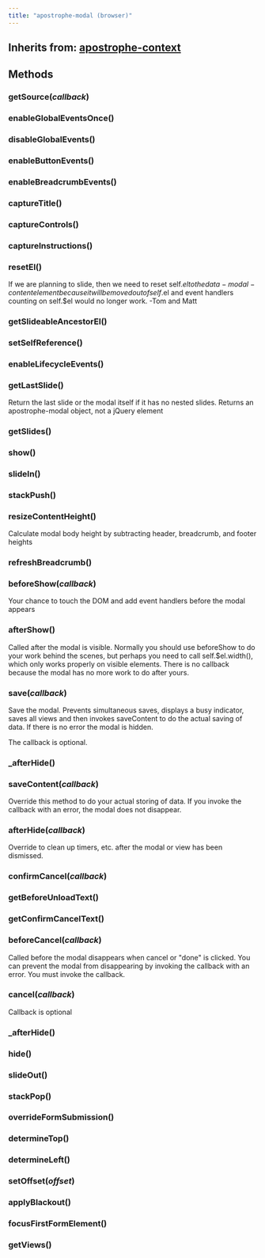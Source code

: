 ```yaml
---
title: "apostrophe-modal (browser)"
---
```

## Inherits from: [apostrophe-context](../apostrophe-utils/browser-apostrophe-context.html)

## Methods
### getSource(*callback*)

### enableGlobalEventsOnce()

### disableGlobalEvents()

### enableButtonEvents()

### enableBreadcrumbEvents()

### captureTitle()

### captureControls()

### captureInstructions()

### resetEl()
If we are planning to slide, then we need to reset self.$el to
the data-modal-content element because it will be moved out
of self.$el and event handlers counting on self.$el would
no longer work. -Tom and Matt
### getSlideableAncestorEl()

### setSelfReference()

### enableLifecycleEvents()

### getLastSlide()
Return the last slide or the modal itself if it has no nested slides.
Returns an apostrophe-modal object, not a jQuery element
### getSlides()

### show()

### slideIn()

### stackPush()

### resizeContentHeight()
Calculate modal body height by subtracting
header, breadcrumb, and footer heights
### refreshBreadcrumb()

### beforeShow(*callback*)
Your chance to touch the DOM and add
event handlers before the modal appears
### afterShow()
Called after the modal is visible. Normally you should
use beforeShow to do your work behind the scenes, but
perhaps you need to call self.$el.width(), which only
works properly on visible elements. There is no callback
because the modal has no more work to do after yours.
### save(*callback*)
Save the modal. Prevents simultaneous saves, displays
a busy indicator, saves all views and then invokes
saveContent to do the actual saving of data. If there
is no error the modal is hidden.

The callback is optional.
### _afterHide()

### saveContent(*callback*)
Override this method to do your actual storing of data. If you
invoke the callback with an error, the modal does not disappear.
### afterHide(*callback*)
Override to clean up timers, etc. after the modal or view has
been dismissed.
### confirmCancel(*callback*)

### getBeforeUnloadText()

### getConfirmCancelText()

### beforeCancel(*callback*)
Called before the modal disappears when cancel or "done" is clicked.
You can prevent the modal from disappearing by invoking the callback
with an error. You must invoke the callback.
### cancel(*callback*)
Callback is optional
### _afterHide()

### hide()

### slideOut()

### stackPop()

### overrideFormSubmission()

### determineTop()

### determineLeft()

### setOffset(*offset*)

### applyBlackout()

### focusFirstFormElement()

### getViews()

